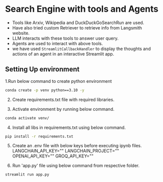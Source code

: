 # Search Engine with tools and Agents

- Tools like Arxiv, Wikipedia and DuckDuckGoSearchRun are used. 
- Have also tried custom Retriever to retrieve info from Langsmith website.
- LLM interacts with these tools to answer user query.
- Agents are used to interact with above tools.
- we have used `StreamlitCallbackHandler` to display the thoughts and actions of an agent in an interactive Streamlit app.

## Setting Up environment

1.Run below command to create python environment
 ```bash
conda create -p venv python==3.10 -y  
```

2. Create requirements.txt file with required libraries.

3. Activate environment by running below command.
 ```bash
conda activate venv/ 
```
4. Install all libs in requirements.txt using below command.
 ```bash
pip install -r requirements.txt
```

5. Create an .env file with below keys before executing ipynb files. 
    LANGCHAIN_API_KEY=""
    LANGCHAIN_PROJECT=""
    OPENAI_API_KEY=""
    GROQ_API_KEY=""

6. Run 'app.py' file using below command from respective folder.
 ```bash
streamlit run app.py 
```
